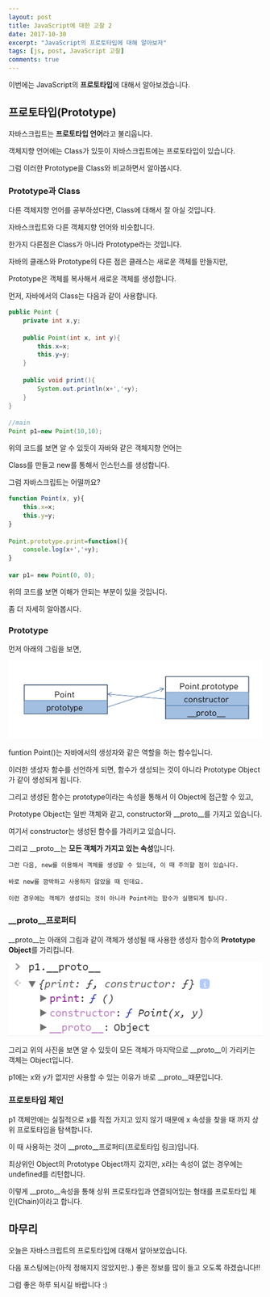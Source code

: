 ```yaml
---
layout: post
title: JavaScript에 대한 고찰 2
date: 2017-10-30
excerpt: "JavaScript의 프로토타입에 대해 알아보자"
tags: [js, post, JavaScript 고찰]
comments: true
---
```


이번에는 JavaScript의 **프로토타입**에 대해서 알아보겠습니다.

## 프로토타입(Prototype)

자바스크립트는 **프로토타입 언어**라고 불리웁니다.

객체지향 언어에는 Class가 있듯이 자바스크립트에는 프로토타입이 있습니다.

그럼 이러한 Prototype을 Class와 비교하면서 알아봅시다.

### Prototype과 Class

다른 객체지향 언어를 공부하셨다면, Class에 대해서 잘 아실 것입니다.

자바스크립트와 다른 객체지향 언어와 비슷합니다.

한가지 다른점은 Class가 아니라 Prototype라는 것입니다.

자바의 클래스와 Prototype의 다른 점은 클래스는 새로운 객체를 만들지만,

Prototype은 객체를 복사해서 새로운 객체를 생성합니다.

먼저, 자바에서의 Class는 다음과 같이 사용합니다.

```Java
public Point {
    private int x,y;

    public Point(int x, int y){
        this.x=x;
        this.y=y;
    }

    public void print(){
        System.out.println(x+','+y);
    }
}

//main
Point p1=new Point(10,10);
```

위의 코드를 보면 알 수 있듯이 자바와 같은 객체지향 언어는 

Class를 만들고 new를 통해서 인스턴스를 생성합니다.

그럼 자바스크립트는 어떨까요?

```js
function Point(x, y){
    this.x=x;
    this.y=y;
}

Point.prototype.print=function(){
    console.log(x+','+y);
}

var p1= new Point(0, 0);
```

위의 코드를 보면 이해가 안되는 부분이 있을 것입니다.

좀 더 자세히 알아봅시다.

### Prototype

먼저 아래의 그림을 보면,

![prototype](../img/prototype02.png)

funtion Point()는 자바에서의 생성자와 같은 역할을 하는 함수입니다.

이러한 생성자 함수를 선언하게 되면, 함수가 생성되는 것이 아니라 Prototype Object가 같이 생성되게 됩니다.

그리고 생성된 함수는 prototype이라는 속성을 통해서 이 Object에 접근할 수 있고, 

Prototype Object는 일반 객체와 같고, constructor와 __proto__를 가지고 있습니다.

여기서 constructor는 생성된 함수를 가리키고 있습니다.

그리고 __proto__는 **모든 객체가 가지고 있는 속성**입니다.

```
그런 다음, new를 이용해서 객체를 생성할 수 있는데, 이 때 주의할 점이 있습니다.

바로 new를 깜박하고 사용하지 않았을 때 인데요.

이런 경우에는 객체가 생성되는 것이 아니라 Point라는 함수가 실행되게 됩니다.
```

### __proto__프로퍼티

__proto__는 아래의 그림과 같이 객체가 생성될 때 사용한 생성자 함수의 **Prototype Object**를 가리킵니다.

![prototype](../img/prototype01.png)

그리고 위의 사진을 보면 알 수 있듯이 모든 객체가 마지막으로  __proto__이 가리키는 객체는 Object입니다.

p1에는 x와 y가 없지만 사용할 수 있는 이유가 바로 __proto__때문입니다.

### 프로토타입 체인

p1 객체안에는 실질적으로 x를 직접 가지고 있지 않기 때문에 x 속성을 찾을 때 까지 상위 프로토타입을 탐색합니다.

 이 때 사용하는 것이 __proto__프로퍼티(프로토타입 링크)입니다.

최상위인 Object의 Prototype Object까지 갔지만, x라는 속성이 없는 경우에는 undefined를 리턴합니다. 

이렇게 __proto__속성을 통해 상위 프로토타입과 연결되어있는 형태를 프로토타입 체인(Chain)이라고 합니다.

## 마무리

오늘은 자바스크립트의 프로토타입에 대해서 알아보았습니다.

다음 포스팅에는(아직 정해지지 않았지만..) 좋은 정보를 많이 들고 오도록 하겠습니다!!

그럼 좋은 하루 되시길 바랍니다 :)
